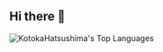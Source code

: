 ## Hi there 👋

<!--
**Kotokahatsushima/KotokaHatsushima** is a ✨ _special_ ✨ repository because its `README.md` (this file) appears on your GitHub profile.

Here are some ideas to get you started:

- 🔭 I’m currently working on ...
- 🌱 I’m currently learning ...
- 👯 I’m looking to collaborate on ...
- 🤔 I’m looking for help with ...
- 💬 Ask me about ...
- 📫 How to reach me: ...
- 😄 Pronouns: ...
- ⚡ Fun fact: ...
-->

![KotokaHatsushima's Top Languages](https://github-readme-stats.vercel.app/api/top-langs/?username=KotokaHatsushima&theme=vue-dark&show_icons=true&hide_border=false&layout=compact)
